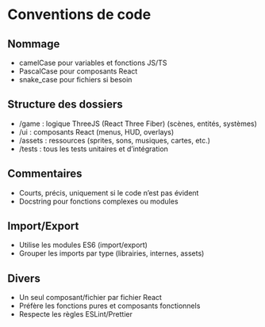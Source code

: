 # Conventions de code

## Nommage

- camelCase pour variables et fonctions JS/TS
- PascalCase pour composants React
- snake_case pour fichiers si besoin

## Structure des dossiers

- /game : logique ThreeJS (React Three Fiber) (scènes, entités, systèmes)
- /ui : composants React (menus, HUD, overlays)
- /assets : ressources (sprites, sons, musiques, cartes, etc.)
- /tests : tous les tests unitaires et d’intégration

## Commentaires

- Courts, précis, uniquement si le code n’est pas évident
- Docstring pour fonctions complexes ou modules

## Import/Export

- Utilise les modules ES6 (import/export)
- Grouper les imports par type (librairies, internes, assets)

## Divers

- Un seul composant/fichier par fichier React
- Préfère les fonctions pures et composants fonctionnels
- Respecte les règles ESLint/Prettier
